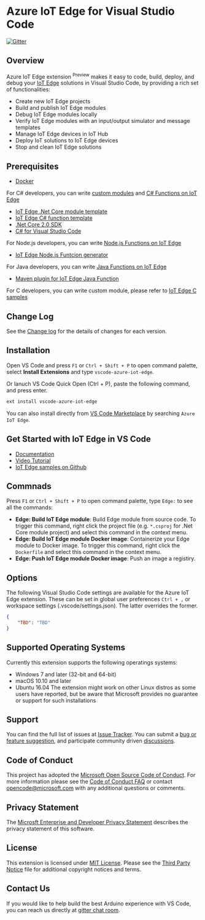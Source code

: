 # Azure IoT Edge for Visual Studio Code
[![Gitter](https://img.shields.io/badge/chat-on%20gitter-blue.svg)]()

## Overview
Azure IoT Edge extension <sup>Preview</sup> makes it easy to code, build, deploy, and debug your [IoT Edge]() solutions in Visual Studio Code, by providing a rich set of functionalities:

- Create new IoT Edge projects
- Build and publish IoT Edge modules
- Debug IoT Edge modules locally
- Verify IoT Edge modules with an input/output simulator and message templates
- Manage IoT Edge devices in IoT Hub
- Deploy IoT solutions to IoT Edge devices
- Stop and clean IoT Edge solutions

## Prerequisites

- [Docker](https://www.docker.com/)

For C# developers, you can write [custom modules]() and [C# Functions on IoT Edge]()
- [IoT Edge .Net Core module template]()
- [IoT Edge C# function template]()
- [.Net Core 2.0 SDK](https://www.microsoft.com/net/download/core)
- [C# for Visual Studio Code](https://marketplace.visualstudio.com/items?itemName=ms-vscode.csharp)

For Node.js developers, you can write [Node.js Functions on IoT Edge]()
- [IoT Edge Node.js Funtcion generator]()

For Java developers, you can write [Java Functions on IoT Edge]()
- [Maven plugin for IoT Edge Java Function]()

For C developers, you can write custom module, please refer to [IoT Edge C samples]()

## Change Log
See the [Change log]() for the details of changes for each version.

## Installation
Open VS Code and press `F1` or `Ctrl + Shift + P` to open command palette, select **Install Extensions** and type `vscode-azure-iot-edge`.

Or lanuch VS Code Quick Open (Ctrl + P), paste the following command, and press enter.

```bash
ext install vscode-azure-iot-edge
```

You can also install directly from [VS Code Marketplace](https://marketplace.visualstudio.com/VSCode) by searching `Azure IoT Edge`.

## Get Started with IoT Edge in VS Code

- [Documentation]()
- [Video Tutorial]()
- [IoT Edge samples on Github]()

## Commnads

Press `F1` or `Ctrl + Shift + P` to open command palette, type `Edge:` to see all the commands:

- **Edge: Build IoT Edge module**: Build Edge module from source code. To trigger this command, right click the project file (e.g. `*.csproj` for .Net Core module project) and select this command in the context menu.
- **Edge: Build IoT Edge module Docker image**: Containerize your Edge module to Docker image. To trigger this command, right click the `Dockerfile` and select this command in the context menu. 
- **Edge: Push IoT Edge module Docker image**: Push an image a registiry.

## Options
The following Visual Studio Code settings are available for the Azure IoT Edge extension. These can be set in global user preferences `Ctrl + ,` or workspace settings (.vscode/settings.json). The latter overrides the former.

```json
{
    "TBD": "TBD"
}
```

## Supported Operating Systems
Currently this extension supports the following operatings systems:
- Windows 7 and later (32-bit and 64-bit)
- macOS 10.10 and later
- Ubuntu 16.04
The extension might work on other Linux distros as some users have reported, but be aware that Microsoft provides no guarantee or support for such installations

## Support
You can find the full list of issues at [Issue Tracker](https://github.com/Microsoft/vscode-azure-iot-edge/issues). You can submit a [bug or feature suggestion](https://github.com/Microsoft/vscode-azure-iot-edge/issues/new), and participate community driven [discussions]().


## Code of Conduct
This project has adopted the [Microsoft Open Source Code of Conduct](https://opensource.microsoft.com/codeofconduct). For more information please see the [Code of Conduct FAQ](https://opensource.microsoft.com/codeofconduct/faq/#howadopt) or contact opencode@microsoft.com with any additional questions or comments.

## Privacy Statement
The [Microsft Enterprise and Developer Privacy Statement](https://www.microsoft.com/en-us/privacystatement/EnterpriseDev/default.aspx) describes the privacy statement of this software.

## License
This extension is licensed under [MIT License](https://github.com/Microsoft/vscode-arduino/blob/master/LICENSE.txt). Please see the [Third Party Notice](https://github.com/Microsoft/vscode-arduino/blob/master/ThirdPartyNotices.txt) file for additional copyright notices and terms.

## Contact Us
If you would like to help build the best Arduino experience with VS Code, you can reach us directly at [gitter chat room]().

